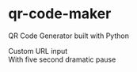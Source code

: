 # qr-code-maker
QR Code Generator built with Python

Custom URL input
<br>
With five second dramatic pause
